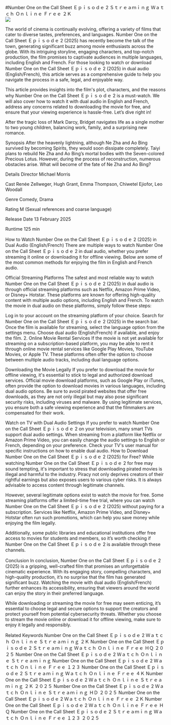 #Number One on the Call Sheet Ｅｐｉｓｏｄｅ 2 Ｓｔｒｅａｍｉｎｇ Ｗａｔｃｈ Ｏｎｌｉｎｅ Ｆｒｅｅ ２Ｋ  
[![](https://i.imgur.com/qSNzIqt.png)](https://movie.rssnews.media/SXRDEWoht.php)  
  
The world of cinema is continually evolving, offering a variety of films that cater to diverse tastes, preferences, and languages. Number One on the Call Sheet Ｅｐｉｓｏｄｅ 2 (2025) has recently become the talk of the town, generating significant buzz among movie enthusiasts across the globe. With its intriguing storyline, engaging characters, and top-notch production, the film promises to captivate audiences in multiple languages, including English and French. For those looking to watch or download Number One on the Call Sheet Ｅｐｉｓｏｄｅ 2 (2025) in dual audio (English/French), this article serves as a comprehensive guide to help you navigate the process in a safe, legal, and enjoyable way.

This article provides insights into the film's plot, characters, and the reasons why Number One on the Call Sheet Ｅｐｉｓｏｄｅ 2 is a must-watch. We will also cover how to watch it with dual audio in English and French, address any concerns related to downloading the movie for free, and ensure that your viewing experience is hassle-free. Let’s dive right in!

After the tragic loss of Mark Darcy, Bridget navigates life as a single mother to two young children, balancing work, family, and a surprising new romance.

Synopsis
After the heavenly lightning, although Ne Zha and Ao Bing survived by becoming Spirits, they would soon dissipate completely. Taiyi plans to rebuild Ne Zha and Ao Bing’s mortal bodies with the Seven-colored Precious Lotus. However, during the process of reconstruction, numerous obstacles arise. What will become of the fate of Ne Zha and Ao Bing?

Details
Director Michael Morris

Cast Renée Zellweger, Hugh Grant, Emma Thompson, Chiwetel Ejiofor, Leo Woodall

Genre Comedy, Drama

Rating M (Sexual references and coarse language)

Release Date 13 February 2025

Runtime 125 min

How to Watch Number One on the Call Sheet Ｅｐｉｓｏｄｅ 2 (2025) in Dual Audio (English/French)
There are multiple ways to watch Number One on the Call Sheet Ｅｐｉｓｏｄｅ 2 in dual audio, whether you prefer streaming it online or downloading it for offline viewing. Below are some of the most common methods for enjoying the film in English and French audio.

Official Streaming Platforms The safest and most reliable way to watch Number One on the Call Sheet Ｅｐｉｓｏｄｅ 2 (2025) in dual audio is through official streaming platforms such as Netflix, Amazon Prime Video, or Disney+ Hotstar. These platforms are known for offering high-quality content with multiple audio options, including English and French.
To watch the movie in dual audio on these platforms, simply follow these steps:

Log in to your account on the streaming platform of your choice. Search for Number One on the Call Sheet Ｅｐｉｓｏｄｅ 2 (2025) in the search bar. Once the film is available for streaming, select the language option from the settings menu. Choose dual audio (English/French) if available, and enjoy the film. 2. Online Movie Rental Services If the movie is not yet available for streaming on a subscription-based platform, you may be able to rent it through online movie rental services like Google Play Movies, YouTube Movies, or Apple TV. These platforms often offer the option to choose between multiple audio tracks, including dual language options.

Downloading the Movie Legally If you prefer to download the movie for offline viewing, it's essential to stick to legal and authorized download services. Official movie download platforms, such as Google Play or iTunes, often provide the option to download movies in various languages, including dual audio options.
Be sure to avoid pirated websites that offer free downloads, as they are not only illegal but may also pose significant security risks, including viruses and malware. By using legitimate services, you ensure both a safe viewing experience and that the filmmakers are compensated for their work.

Watch on TV with Dual Audio Settings If you prefer to watch Number One on the Call Sheet Ｅｐｉｓｏｄｅ 2 on your television, many smart TVs support dual audio settings. When streaming from a platform like Netflix or Amazon Prime Video, you can easily change the audio settings to English or French, depending on your preference. Check your TV's user manual for specific instructions on how to enable dual audio.
How to Download Number One on the Call Sheet Ｅｐｉｓｏｄｅ 2 (2025) for Free?
While watching Number One on the Call Sheet Ｅｐｉｓｏｄｅ 2 for free may sound tempting, it's important to stress that downloading pirated movies is illegal and harmful to the industry. Piracy not only deprives creators of their rightful earnings but also exposes users to various cyber risks. It is always advisable to access content through legitimate channels.

However, several legitimate options exist to watch the movie for free. Some streaming platforms offer a limited-time free trial, where you can watch Number One on the Call Sheet Ｅｐｉｓｏｄｅ 2 (2025) without paying for a subscription. Services like Netflix, Amazon Prime Video, and Disney+ Hotstar often run such promotions, which can help you save money while enjoying the film legally.

Additionally, some public libraries and educational institutions offer free access to movies for students and members, so it’s worth checking if Number One on the Call Sheet Ｅｐｉｓｏｄｅ 2 is available through these channels.

Conclusion
In conclusion, Number One on the Call Sheet Ｅｐｉｓｏｄｅ 2 (2025) is a gripping, well-crafted film that promises an unforgettable cinematic experience. With its engaging story, compelling characters, and high-quality production, it’s no surprise that the film has generated significant buzz. Watching the movie with dual audio (English/French) further enhances its accessibility, ensuring that viewers around the world can enjoy the story in their preferred language.

While downloading or streaming the movie for free may seem enticing, it’s essential to choose legal and secure options to support the creators and protect yourself from potential cybersecurity threats. Whether you choose to stream the movie online or download it for offline viewing, make sure to enjoy it legally and responsibly.

Related Keywords
Number One on the Call Sheet Ｅｐｉｓｏｄｅ 2 Ｗａｔｃｈ Ｏｎｌｉｎｅ Ｓｔｒｅａｍｉｎｇ ２Ｋ
Number One on the Call Sheet Ｅｐｉｓｏｄｅ 2 Ｓｔｒｅａｍｉｎｇ Ｗａｔｃｈ Ｏｎｌｉｎｅ Ｆｒｅｅ ＨＱ ２０２５
Number One on the Call Sheet Ｅｐｉｓｏｄｅ 2 Ｗａｔｃｈ Ｏｎｌｉｎｅ Ｓｔｒｅａｍｉｎｇ
Number One on the Call Sheet Ｅｐｉｓｏｄｅ 2 Ｗａｔｃｈ Ｏｎｌｉｎｅ Ｆｒｅｅ １２３
Number One on the Call Sheet Ｅｐｉｓｏｄｅ 2 Ｓｔｒｅａｍｉｎｇ Ｗａｔｃｈ Ｏｎｌｉｎｅ Ｆｒｅｅ ４Ｋ
Number One on the Call Sheet Ｅｐｉｓｏｄｅ 2 Ｗａｔｃｈ Ｏｎｌｉｎｅ Ｓｔｒｅａｍｉｎｇ ２Ｋ ２０２５
Number One on the Call Sheet Ｅｐｉｓｏｄｅ 2 Ｗａｔｃｈ Ｏｎｌｉｎｅ Ｓｔｒｅａｍｉｎｇ ＨＤ ２０２５
Number One on the Call Sheet Ｅｐｉｓｏｄｅ 2 Ｗａｔｃｈ Ｏｎｌｉｎｅ Ｆｒｅｅ ２Ｋ
Number One on the Call Sheet Ｅｐｉｓｏｄｅ 2 Ｗａｔｃｈ Ｏｎｌｉｎｅ Ｆｒｅｅ ＨＱ
Number One on the Call Sheet Ｅｐｉｓｏｄｅ 2 Ｓｔｒｅａｍｉｎｇ Ｗａｔｃｈ Ｏｎｌｉｎｅ Ｆｒｅｅ １２３ ２０２５
